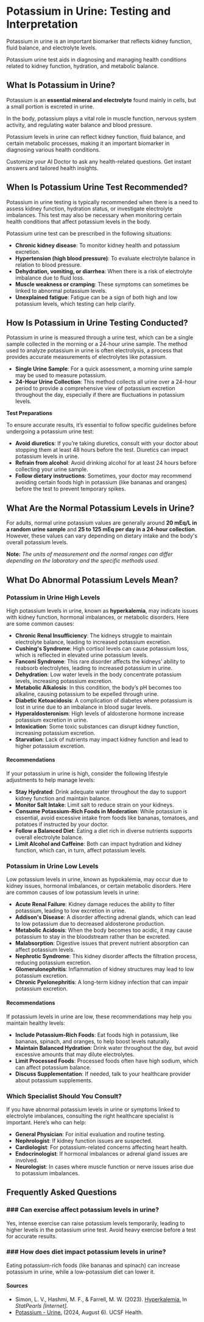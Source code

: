 # Potassium in Urine: Testing and Interpretation

Potassium in urine is an important biomarker that reflects kidney function, fluid balance, and electrolyte levels.

Potassium urine test aids in diagnosing and managing health conditions related to kidney function, hydration, and metabolic balance.

## What Is Potassium in Urine?

Potassium is an **essential mineral and electrolyte** found mainly in cells, but a small portion is excreted in urine.

In the body, potassium plays a vital role in muscle function, nervous system activity, and regulating water balance and blood pressure.

Potassium levels in urine can reflect kidney function, fluid balance, and certain metabolic processes, making it an important biomarker in diagnosing various health conditions.

Customize your AI Doctor to ask any health-related questions. Get instant answers and tailored health insights.

## When Is Potassium Urine Test Recommended?

Potassium in urine testing is typically recommended when there is a need to assess kidney function, hydration status, or investigate electrolyte imbalances. This test may also be necessary when monitoring certain health conditions that affect potassium levels in the body.

Potassium urine test can be prescribed in the following situations:

- **Chronic kidney disease**: To monitor kidney health and potassium excretion.
- **Hypertension (high blood pressure)**: To evaluate electrolyte balance in relation to blood pressure.
- **Dehydration, vomiting, or diarrhea**: When there is a risk of electrolyte imbalance due to fluid loss.
- **Muscle weakness or cramping**: These symptoms can sometimes be linked to abnormal potassium levels.
- **Unexplained fatigue**: Fatigue can be a sign of both high and low potassium levels, which testing can help clarify.

## How Is Potassium in Urine Testing Conducted?

Potassium in urine is measured through a urine test, which can be a single sample collected in the morning or a 24-hour urine sample. The method used to analyze potassium in urine is often electrolysis, a process that provides accurate measurements of electrolytes like potassium.

- **Single Urine Sample**: For a quick assessment, a morning urine sample may be used to measure potassium.
- **24-Hour Urine Collection**: This method collects all urine over a 24-hour period to provide a comprehensive view of potassium excretion throughout the day, especially if there are fluctuations in potassium levels.

**Test Preparations**

To ensure accurate results, it’s essential to follow specific guidelines before undergoing a potassium urine test:

- **Avoid diuretics**: If you’re taking diuretics, consult with your doctor about stopping them at least 48 hours before the test. Diuretics can impact potassium levels in urine.
- **Refrain from alcohol**: Avoid drinking alcohol for at least 24 hours before collecting your urine sample.
- **Follow dietary instructions**: Sometimes, your doctor may recommend avoiding certain foods high in potassium (like bananas and oranges) before the test to prevent temporary spikes.

## What Are the Normal Potassium Levels in Urine?

For adults, normal urine potassium values are generally around **20 mEq/L in a random urine sample** and **25 to 125 mEq per day in a 24-hour collection**. However, these values can vary depending on dietary intake and the body's overall potassium levels.

**Note:** _The units of measurement and the normal ranges can differ depending on the laboratory and the specific methods used._

## What Do Abnormal Potassium Levels Mean?

### Potassium in Urine High Levels

High potassium levels in urine, known as **hyperkalemia**, may indicate issues with kidney function, hormonal imbalances, or metabolic disorders. Here are some common causes:

- **Chronic Renal Insufficiency**: The kidneys struggle to maintain electrolyte balance, leading to increased potassium excretion.
- **Cushing's Syndrome**: High cortisol levels can cause potassium loss, which is reflected in elevated urine potassium levels.
- **Fanconi Syndrome**: This rare disorder affects the kidneys’ ability to reabsorb electrolytes, leading to increased potassium in urine.
- **Dehydration**: Low water levels in the body concentrate potassium levels, increasing potassium excretion.
- **Metabolic Alkalosis**: In this condition, the body’s pH becomes too alkaline, causing potassium to be expelled through urine.
- **Diabetic Ketoacidosis**: A complication of diabetes where potassium is lost in urine due to an imbalance in blood sugar levels.
- **Hyperaldosteronism**: High levels of aldosterone hormone increase potassium excretion in urine.
- **Intoxication**: Some toxic substances can disrupt kidney function, increasing potassium excretion.
- **Starvation**: Lack of nutrients may impact kidney function and lead to higher potassium excretion.

#### Recommendations

If your potassium in urine is high, consider the following lifestyle adjustments to help manage levels:

- **Stay Hydrated**: Drink adequate water throughout the day to support kidney function and maintain balance.
- **Monitor Salt Intake**: Limit salt to reduce strain on your kidneys.
- **Consume Potassium-Rich Foods in Moderation**: While potassium is essential, avoid excessive intake from foods like bananas, tomatoes, and potatoes if instructed by your doctor.
- **Follow a Balanced Diet**: Eating a diet rich in diverse nutrients supports overall electrolyte balance.
- **Limit Alcohol and Caffeine**: Both can impact hydration and kidney function, which can, in turn, affect potassium levels.

### Potassium in Urine Low Levels

Low potassium levels in urine, known as hypokalemia, may occur due to kidney issues, hormonal imbalances, or certain metabolic disorders. Here are common causes of low potassium levels in urine:

- **Acute Renal Failure**: Kidney damage reduces the ability to filter potassium, leading to low excretion in urine.
- **Addison's Disease**: A disorder affecting adrenal glands, which can lead to low potassium due to decreased aldosterone production.
- **Metabolic Acidosis**: When the body becomes too acidic, it may cause potassium to stay in the bloodstream rather than be excreted.
- **Malabsorption**: Digestive issues that prevent nutrient absorption can affect potassium levels.
- **Nephrotic Syndrome**: This kidney disorder affects the filtration process, reducing potassium excretion.
- **Glomerulonephritis**: Inflammation of kidney structures may lead to low potassium excretion.
- **Chronic Pyelonephritis**: A long-term kidney infection that can impair potassium excretion.

#### Recommendations

If potassium levels in urine are low, these recommendations may help you maintain healthy levels:

- **Include Potassium-Rich Foods**: Eat foods high in potassium, like bananas, spinach, and oranges, to help boost levels naturally.
- **Maintain Balanced Hydration**: Drink water throughout the day, but avoid excessive amounts that may dilute electrolytes.
- **Limit Processed Foods**: Processed foods often have high sodium, which can affect potassium balance.
- **Discuss Supplementation**: If needed, talk to your healthcare provider about potassium supplements.

### Which Specialist Should You Consult?

If you have abnormal potassium levels in urine or symptoms linked to electrolyte imbalances, consulting the right healthcare specialist is important. Here’s who can help:

- **General Physician**: For initial evaluation and routine testing.
- **Nephrologist**: If kidney function issues are suspected.
- **Cardiologist**: For potassium-related concerns affecting heart health.
- **Endocrinologist**: If hormonal imbalances or adrenal gland issues are involved.
- **Neurologist**: In cases where muscle function or nerve issues arise due to potassium imbalances.

## Frequently Asked Questions

### \#\#\# Can exercise affect potassium levels in urine?

Yes, intense exercise can raise potassium levels temporarily, leading to higher levels in the potassium urine test. Avoid heavy exercise before a test for accurate results.

### \#\#\# How does diet impact potassium levels in urine?

Eating potassium-rich foods (like bananas and spinach) can increase potassium in urine, while a low-potassium diet can lower it.

 #### Sources

- Simon, L. V., Hashmi, M. F., & Farrell, M. W. (2023). [Hyperkalemia.](https://www.ncbi.nlm.nih.gov/books/NBK470284/) In _StatPearls \[Internet\]._
- [Potassium - Urine.](https://www.ucsfhealth.org/medical-tests/potassium-urine-test) (2024, August 6). UCSF Health.